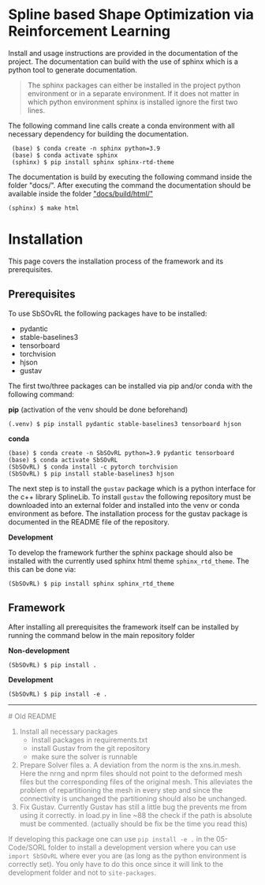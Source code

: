 # Spline based Shape Optimization via Reinforcement Learning

Install and usage instructions are provided in the documentation of the project. The documentation can build with the use of sphinx which is a python tool to generate documentation. 
> The sphinx packages can either be installed in the project python environment or in a separate environment. If it does not matter in which python environment sphinx is installed ignore the first two lines. 

The following command line calls create a conda environment with all necessary dependency for building the documentation.
``` console
 (base) $ conda create -n sphinx python=3.9
 (base) $ conda activate sphinx
 (sphinx) $ pip install sphinx sphinx-rtd-theme
```

The documentation is build by executing the following command inside the folder "docs/". After executing the command the documentation should be available inside the folder ["docs/build/html/"](docs/build/html)
``` console
(sphinx) $ make html
```

Installation
============

This page covers the installation process of the framework and its prerequisites. 

Prerequisites
-------------
To use SbSOvRL the following packages have to be installed:
 - pydantic
 - stable-baselines3
 - tensorboard
 - torchvision
 - hjson
 - gustav

The first two/three packages can be installed via pip and/or conda with the following command:

**pip** (activation of the venv should be done beforehand)

``` console
(.venv) $ pip install pydantic stable-baselines3 tensorboard hjson
```

**conda**

``` console
(base) $ conda create -n SbSOvRL python=3.9 pydantic tensorboard
(base) $ conda activate SbSOvRL
(SbSOvRL) $ conda install -c pytorch torchvision 
(SbSOvRL) $ pip install stable-baselines3 hjson
```

The next step is to install the ``gustav`` package which is a python interface for the c++ library SplineLib.
To install ``gustav`` the following repository must be downloaded into an external folder and installed into the venv or conda environment as before. The installation process for the gustav package is documented in the README file of the repository.


**Development**

To develop the framework further the sphinx package should also be installed with the currently used sphinx html theme ``sphinx_rtd_theme``. 
The this can be done via:

``` console
(SbSOvRL) $ pip install sphinx sphinx_rtd_theme
```

Framework
---------

After installing all prerequisites the framework itself can be installed by running the command below in the main repository folder 

**Non-development**

```console
(SbSOvRL) $ pip install .
```

**Development**

``` console
(SbSOvRL) $ pip install -e .
```

***
<div style="color: gray">
# Old README

1. Install all necessary packages
    - Install packages in requirements.txt
    - install Gustav from the git repository
    - make sure the solver is runnable
2. Prepare Solver files
    a. A deviation from the norm is the xns.in.mesh. Here the nrng and nprm files should not point to the deformed mesh files but the corresponding files of the original mesh. This alleviates the problem of repartitioning the mesh in every step and since the connectivity is unchanged the partitioning should also be unchanged.
3. Fix Gustav. Currently Gustav has still a little bug the prevents me from using it correctly. in load.py in line ~88 the check if the path is absolute must be commented. (actually should be fix be the time you read this)

If developing this package one can use ```pip install -e .``` in the 05-Code/SORL folder to install a development version where you can use  ```import SbSOvRL``` where ever you are (as long as the python environment is correctly set). You only have to do this once since it will link to the development folder and not to ``site-packages``. 
</div>
